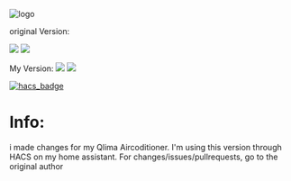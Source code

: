 ![logo](https://github.com/rospogrigio/localtuya-homeassistant/blob/master/img/logo-small.png)



original Version:

[![](https://img.shields.io/github/release/rospogrigio/localtuya-homeassistant/all.svg?style=for-the-badge)](https://github.com/rospogrigio/localtuya-homeassistant/releases)
[![](https://img.shields.io/badge/MAINTAINER-%40rospogrigio-green?style=for-the-badge)](https://github.com/rospogrigio)




My Version:
[![](https://img.shields.io/github/release/JansenDevelopment/localtuya/all.svg?style=for-the-badge)](https://github.com/JansenDevelopment/localtuya/releases)
[![](https://img.shields.io/badge/MAINTAINER-%JansenDevelopment-green?style=for-the-badge)](https://github.com/JansenDevelopment)


[![hacs_badge](https://img.shields.io/badge/HACS-Default-orange.svg?style=for-the-badge)](https://github.com/custom-components/hacs)





# Info:
i made changes for my Qlima Aircoditioner. I'm using this version through HACS on my home assistant.
For changes/issues/pullrequests, go to the original author


